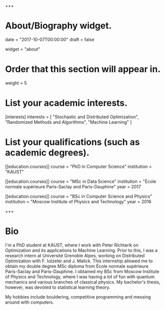 +++
# About/Biography widget.

date = "2017-10-07T00:00:00"
draft = false

widget = "about"

# Order that this section will appear in.
weight = 5

# List your academic interests.
[interests]
  interests = [
    "Stochastic and Distributed Optimization",
    "Randomized Methods and Algorithms",
    "Machine Learning"
  ]

# List your qualifications (such as academic degrees).
[[education.courses]]
  course = "PhD in Computer Science"
  institution = "KAUST"

[[education.courses]]
  course = "MSc in Data Science"
  institution = "École normale supérieure Paris-Saclay and Paris-Dauphine"
  year = 2017

[[education.courses]]
  course = "BSc in Computer Science and Physics"
  institution = "Moscow Institute of Physics and Technology"
  year = 2016
 
+++

# Bio

I'm a PhD student at KAUST, where I work with Peter Richtarik on Optimization and its applications to Machine Learning. Prior to this, I was a research intern at Université Grenoble Alpes, working on Distributed Optimization with F. Iutzeler and J. Malick. This internship allowed me to obtain my double degree MSc diploma from École normale supérieure Paris-Saclay and Paris-Dauphine. I obtained my BSc from Moscow Institute of Physics and Technology, where I was having a lot of fun with quantum mechanics and various branches of classical physics. My bachelor's thesis, however, was devoted to statistical learning theory.

My hobbies include bouldering, competitive programming and messing around with computers.